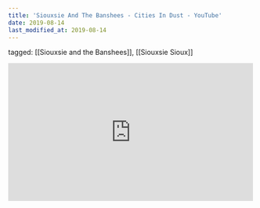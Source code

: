 ```yaml
---
title: 'Siouxsie And The Banshees - Cities In Dust - YouTube'
date: 2019-08-14
last_modified_at: 2019-08-14
---
```

tagged: [[Siouxsie and the Banshees]], [[Siouxsie Sioux]]
<iframe allow="accelerometer; autoplay; clipboard-write; encrypted-media; gyroscope; picture-in-picture" allowfullscreen="" frameborder="0" height="281" id="youtube_iframe" src="https://www.youtube.com/embed/wsOHvP1XnRg?feature=oembed&amp;enablejsapi=1&amp;origin=https://safe.txmblr.com&amp;wmode=opaque" width="500"></iframe>